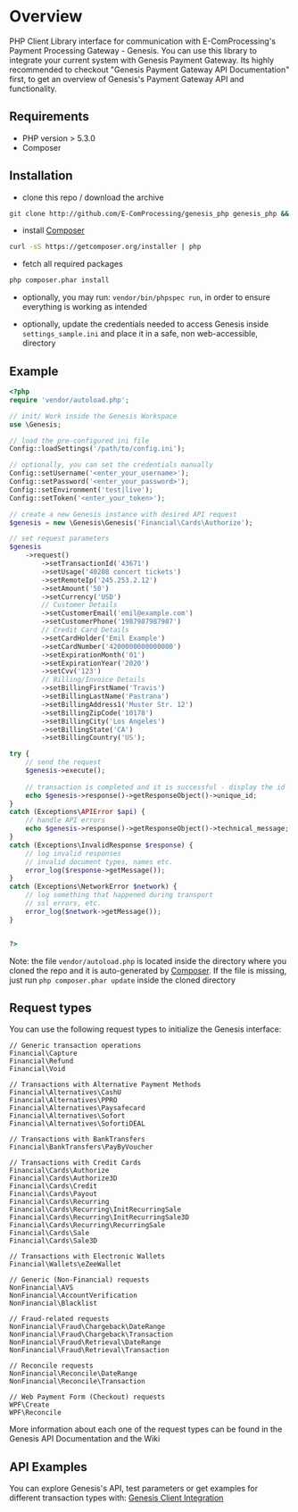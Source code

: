 Overview
===========

PHP Client Library interface for communication with E-ComProcessing's Payment Processing Gateway - Genesis. You can use this library to integrate your current system with Genesis Payment Gateway. Its highly recommended to checkout "Genesis Payment Gateway API Documentation" first, to get an overview of Genesis's Payment Gateway API and functionality.

Requirements
------------

* PHP version > 5.3.0
* Composer

Installation
------------

* clone this repo / download the archive
````bash
git clone http://github.com/E-ComProcessing/genesis_php genesis_php && cd genesis_php
````

* install [Composer]
````bash
curl -sS https://getcomposer.org/installer | php
````

* fetch all required packages
````bash
php composer.phar install
````

* optionally, you may run: ````vendor/bin/phpspec run````, in order to ensure everything is working as intended

* optionally, update the credentials needed to access Genesis inside ```settings_sample.ini``` and place it in a safe, non web-accessible, directory


Example
------

````php
<?php
require 'vendor/autoload.php';

// init/ Work inside the Genesis Workspace
use \Genesis;

// load the pre-configured ini file
Config::loadSettings('/path/to/config.ini');

// optionally, you can set the credentials manually
Config::setUsername('<enter_your_username>');
Config::setPassword('<enter_your_password>');
Config::setEnvironment('test|live');
Config::setToken('<enter_your_token>');

// create a new Genesis instance with desired API request
$genesis = new \Genesis\Genesis('Financial\Cards\Authorize');

// set request parameters
$genesis
    ->request()
        ->setTransactionId('43671')
        ->setUsage('40208 concert tickets')
        ->setRemoteIp('245.253.2.12')
        ->setAmount('50')
        ->setCurrency('USD')
        // Customer Details
        ->setCustomerEmail('emil@example.com')
        ->setCustomerPhone('1987987987987')
        // Credit Card Details
        ->setCardHolder('Emil Example')
        ->setCardNumber('4200000000000000')
        ->setExpirationMonth('01')
        ->setExpirationYear('2020')
        ->setCvv('123')
        // Billing/Invoice Details
        ->setBillingFirstName('Travis')
        ->setBillingLastName('Pastrana')
        ->setBillingAddress1('Muster Str. 12')
        ->setBillingZipCode('10178')
        ->setBillingCity('Los Angeles')
        ->setBillingState('CA')
        ->setBillingCountry('US');

try {
    // send the request
    $genesis->execute();
    
    // transaction is completed and it is successful - display the id
    echo $genesis->response()->getResponseObject()->unique_id;
}
catch (Exceptions\APIError $api) {
    // handle API errors
    echo $genesis->response()->getResponseObject()->technical_message;
}
catch (Exceptions\InvalidResponse $response) {
    // log invalid responses
    // invalid document types, names etc.
    error_log($response->getMessage());
}
catch (Exceptions\NetworkError $network) {
    // log something that happened during transport
    // ssl errors, etc.
    error_log($network->getMessage());
}


?>
````

Note: the file ```vendor/autoload.php``` is located inside the directory where you cloned the repo and it is auto-generated by [Composer]. If the file is missing, just run ```php composer.phar update``` inside the cloned directory


Request types
-------------

You can use the following request types to initialize the Genesis interface:

````
// Generic transaction operations
Financial\Capture
Financial\Refund
Financial\Void

// Transactions with Alternative Payment Methods
Financial\Alternatives\CashU
Financial\Alternatives\PPRO
Financial\Alternatives\Paysafecard
Financial\Alternatives\Sofort
Financial\Alternatives\SofortiDEAL

// Transactions with BankTransfers
Financial\BankTransfers\PayByVoucher

// Transactions with Credit Cards
Financial\Cards\Authorize
Financial\Cards\Authorize3D
Financial\Cards\Credit
Financial\Cards\Payout
Financial\Cards\Recurring
Financial\Cards\Recurring\InitRecurringSale
Financial\Cards\Recurring\InitRecurringSale3D
Financial\Cards\Recurring\RecurringSale
Financial\Cards\Sale
Financial\Cards\Sale3D

// Transactions with Electronic Wallets
Financial\Wallets\eZeeWallet

// Generic (Non-Financial) requests
NonFinancial\AVS
NonFinancial\AccountVerification
NonFinancial\Blacklist

// Fraud-related requests
NonFinancial\Fraud\Chargeback\DateRange
NonFinancial\Fraud\Chargeback\Transaction
NonFinancial\Fraud\Retrieval\DateRange
NonFinancial\Fraud\Retrieval\Transaction

// Reconcile requests
NonFinancial\Reconcile\DateRange
NonFinancial\Reconcile\Transaction

// Web Payment Form (Checkout) requests
WPF\Create
WPF\Reconcile
````

More information about each one of the request types can be found in the Genesis API Documentation and the Wiki

API Examples
------------

You can explore Genesis's API, test parameters or get examples for different transaction types with: [Genesis Client Integration]


[Composer]: https://getcomposer.org/
[Genesis Client Integration]: https://github.com/E-ComProcessing/genesis_api_examples